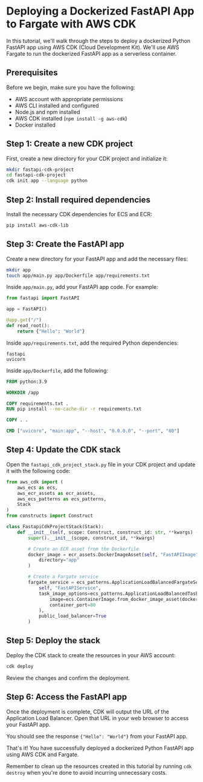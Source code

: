 # Deploying a Dockerized FastAPI App to Fargate with AWS CDK

In this tutorial, we'll walk through the steps to deploy a dockerized Python FastAPI app using AWS CDK (Cloud Development Kit). We'll use AWS Fargate to run the dockerized FastAPI app as a serverless container.

## Prerequisites

Before we begin, make sure you have the following:

- AWS account with appropriate permissions
- AWS CLI installed and configured
- Node.js and npm installed
- AWS CDK installed (`npm install -g aws-cdk`)
- Docker installed

## Step 1: Create a new CDK project

First, create a new directory for your CDK project and initialize it:

```bash
mkdir fastapi-cdk-project
cd fastapi-cdk-project
cdk init app --language python
```

## Step 2: Install required dependencies

Install the necessary CDK dependencies for ECS and ECR:

```bash
pip install aws-cdk-lib
```

## Step 3: Create the FastAPI app

Create a new directory for your FastAPI app and add the necessary files:

```bash
mkdir app
touch app/main.py app/Dockerfile app/requirements.txt
```

Inside `app/main.py`, add your FastAPI app code. For example:

```python
from fastapi import FastAPI

app = FastAPI()

@app.get("/")
def read_root():
    return {"Hello": "World"}
```

Inside `app/requirements.txt`, add the required Python dependencies:

```
fastapi
uvicorn
```

Inside `app/Dockerfile`, add the following:

```dockerfile
FROM python:3.9

WORKDIR /app

COPY requirements.txt .
RUN pip install --no-cache-dir -r requirements.txt

COPY . .

CMD ["uvicorn", "main:app", "--host", "0.0.0.0", "--port", "80"]
```

## Step 4: Update the CDK stack

Open the `fastapi_cdk_project_stack.py` file in your CDK project and update it with the following code:

```python
from aws_cdk import (
    aws_ecs as ecs,
    aws_ecr_assets as ecr_assets,
    aws_ecs_patterns as ecs_patterns,
    Stack
)
from constructs import Construct

class FastapiCdkProjectStack(Stack):
    def __init__(self, scope: Construct, construct_id: str, **kwargs) -> None:
        super().__init__(scope, construct_id, **kwargs)

        # Create an ECR asset from the Dockerfile
        docker_image = ecr_assets.DockerImageAsset(self, "FastAPIImage",
            directory="app"
        )

        # Create a Fargate service
        fargate_service = ecs_patterns.ApplicationLoadBalancedFargateService(
            self, "FastAPIService",
            task_image_options=ecs_patterns.ApplicationLoadBalancedTaskImageOptions(
                image=ecs.ContainerImage.from_docker_image_asset(docker_image),
                container_port=80
            ),
            public_load_balancer=True
        )
```

## Step 5: Deploy the stack

Deploy the CDK stack to create the resources in your AWS account:

```bash
cdk deploy
```

Review the changes and confirm the deployment.

## Step 6: Access the FastAPI app

Once the deployment is complete, CDK will output the URL of the Application Load Balancer. Open that URL in your web browser to access your FastAPI app.

You should see the response `{"Hello": "World"}` from your FastAPI app.

That's it! You have successfully deployed a dockerized Python FastAPI app using AWS CDK and Fargate.

Remember to clean up the resources created in this tutorial by running `cdk destroy` when you're done to avoid incurring unnecessary costs.

